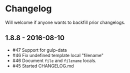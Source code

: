# Changelog

Will welcome if anyone wants to backfill prior changelogs.

## 1.8.8 - 2016-08-10

* #47 Support for gulp-data
* #46 Fix undefined template local "filename"
* #46 Document `file` and `filename` locals.
* #45 Started CHANGELOG.md
